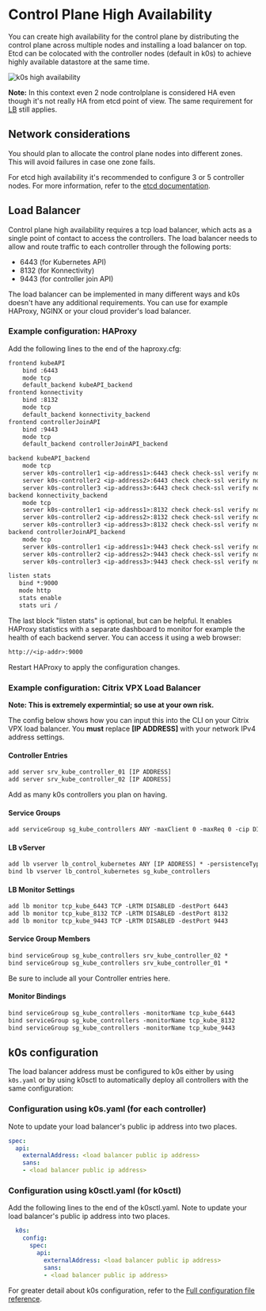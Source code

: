 # Control Plane High Availability

You can create high availability for the control plane by distributing the control plane across multiple nodes and installing a load balancer on top. Etcd can be colocated with the controller nodes (default in k0s) to achieve highly available datastore at the same time.

![k0s high availability](img/k0s_high_availability.png)

**Note:** In this context even 2 node controlplane is considered HA even though it's not really HA from etcd point of view. The same requirement for [LB](#load-balancer) still applies.

## Network considerations

You should plan to allocate the control plane nodes into different zones. This will avoid failures in case one zone fails.

For etcd high availability it's recommended to configure 3 or 5 controller nodes. For more information, refer to the [etcd documentation](https://etcd.io/docs/latest/faq/#why-an-odd-number-of-cluster-members).

## Load Balancer

Control plane high availability requires a tcp load balancer, which acts as a single point of contact to access the controllers. The load balancer needs to allow and route traffic to each controller through the following ports:

- 6443 (for Kubernetes API)
- 8132 (for Konnectivity)
- 9443 (for controller join API)

The load balancer can be implemented in many different ways and k0s doesn't have any additional requirements. You can use for example HAProxy, NGINX or your cloud provider's load balancer.

### Example configuration: HAProxy

Add the following lines to the end of the haproxy.cfg:

```txt
frontend kubeAPI
    bind :6443
    mode tcp
    default_backend kubeAPI_backend
frontend konnectivity
    bind :8132
    mode tcp
    default_backend konnectivity_backend
frontend controllerJoinAPI
    bind :9443
    mode tcp
    default_backend controllerJoinAPI_backend

backend kubeAPI_backend
    mode tcp
    server k0s-controller1 <ip-address1>:6443 check check-ssl verify none
    server k0s-controller2 <ip-address2>:6443 check check-ssl verify none
    server k0s-controller3 <ip-address3>:6443 check check-ssl verify none
backend konnectivity_backend
    mode tcp
    server k0s-controller1 <ip-address1>:8132 check check-ssl verify none
    server k0s-controller2 <ip-address2>:8132 check check-ssl verify none
    server k0s-controller3 <ip-address3>:8132 check check-ssl verify none
backend controllerJoinAPI_backend
    mode tcp
    server k0s-controller1 <ip-address1>:9443 check check-ssl verify none
    server k0s-controller2 <ip-address2>:9443 check check-ssl verify none
    server k0s-controller3 <ip-address3>:9443 check check-ssl verify none

listen stats
   bind *:9000
   mode http
   stats enable
   stats uri /
```

The last block "listen stats" is optional, but can be helpful. It enables HAProxy statistics with a separate dashboard to monitor for example the health of each backend server. You can access it using a web browser:

```txt
http://<ip-addr>:9000
```

Restart HAProxy to apply the configuration changes.

### Example configuration: Citrix VPX Load Balancer

**Note: This is extremely expermintial; so use at your own risk.**

The config below shows how you can input this into the CLI on your Citrix VPX load balancer. You **must** replace **[IP ADDRESS]** with your network IPv4 address settings.

#### Controller Entries
```txt
add server srv_kube_controller_01 [IP ADDRESS]
add server srv_kube_controller_02 [IP ADDRESS]
```
Add as many k0s controllers you plan on having.

#### Service Groups
```txt
add serviceGroup sg_kube_controllers ANY -maxClient 0 -maxReq 0 -cip DISABLED -usip NO -useproxyport NO -cltTimeout 120 -svrTimeout 120 -CKA NO -TCPB NO -CMP NO -appflowLog DISABLED
```

#### LB vServer
```txt
add lb vserver lb_control_kubernetes ANY [IP ADDRESS] * -persistenceType NONE -timeout 15 -Listenpolicy "CLIENT.TCP.DSTPORT.EQ(6443)||Client.TCP.DSTPORT.EQ(8132)||Client.TCP.DSTPORT.EQ(9443)" -Listenpriority 1 -cltTimeout 120 -appflowLog DISABLED
bind lb vserver lb_control_kubernetes sg_kube_controllers
```

#### LB Monitor Settings
```txt
add lb monitor tcp_kube_6443 TCP -LRTM DISABLED -destPort 6443
add lb monitor tcp_kube_8132 TCP -LRTM DISABLED -destPort 8132
add lb monitor tcp_kube_9443 TCP -LRTM DISABLED -destPort 9443
```

#### Service Group Members
```txt
bind serviceGroup sg_kube_controllers srv_kube_controller_02 *
bind serviceGroup sg_kube_controllers srv_kube_controller_01 *
```
Be sure to include all your Controller entries here.

#### Monitor Bindings
```txt
bind serviceGroup sg_kube_controllers -monitorName tcp_kube_6443
bind serviceGroup sg_kube_controllers -monitorName tcp_kube_8132
bind serviceGroup sg_kube_controllers -monitorName tcp_kube_9443
```

## k0s configuration

The load balancer address must be configured to k0s either by using `k0s.yaml` or by using k0sctl to automatically deploy all controllers with the same configuration:

### Configuration using k0s.yaml (for each controller)

Note to update your load balancer's public ip address into two places.

```yaml
spec:
  api:
    externalAddress: <load balancer public ip address>
    sans:
    - <load balancer public ip address>
```

### Configuration using k0sctl.yaml (for k0sctl)

Add the following lines to the end of the k0sctl.yaml. Note to update your load balancer's public ip address into two places.

```yaml
  k0s:
    config:
      spec:
        api:
          externalAddress: <load balancer public ip address>
          sans:
          - <load balancer public ip address>
```

For greater detail about k0s configuration, refer to the [Full configuration file reference](configuration.md).
